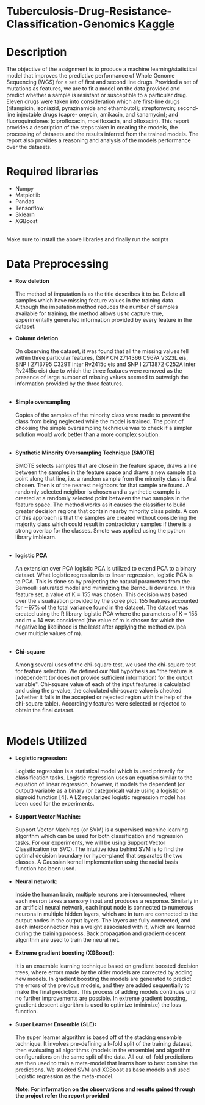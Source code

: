 # Tuberculosis-Drug-Resistance-Classification-Genomics [Kaggle](https://www.kaggle.com/competitions/tuberculosis-drug-resistance-prediction-rif/overview#)

# Description
The objective of the assignment is to produce a machine learning/statistical model that improves the predictive performance of Whole Genome Sequencing (WGS) for a set of first and second line drugs. Provided a set of mutations as features, we are to fit a model on the data provided and predict whether a sample is resistant or susceptible to a particular drug. Eleven drugs were taken into consideration which are first-line drugs (rifampicin, isoniazid, pyrazinamide and ethambutol); streptomycin; second-line injectable drugs (capre- omycin, amikacin, and kanamycin); and fluoroquinolones (ciprofloxacin, moxifloxacin, and ofloxacin). This report provides a description of the steps taken in creating the models, the processing of datasets and the results inferred from the trained models. The report also provides a reasoning and analysis of the models performance over the datasets.<br/>
# Required libraries
* Numpy
* Matplotlib
* Pandas
* Tensorflow
* Sklearn
* XGBoost
<br/>
Make sure to install the above libraries and finally run the scripts

# Data Preprocessing
* **Row deletion**<br/><br/>
  The method of imputation is as the title describes it to be. Delete all samples which have missing feature values in the training data. Although the imputation method reduces the number of samples available for training, the method allows us to capture true, experimentally generated information provided by every feature in the dataset.

* **Column deletion**<br/><br/>
  On observing the dataset, it was found that all the missing values fell within three particular features, (SNP CN 2714366 C967A V323L eis, SNP I 2713795 C329T inter Rv2415c eis and SNP I 2713872 C252A inter Rv2415c eis) due to which the three features were removed as the presence of large number of missing values seemed to outweigh the information provided by the three features.<br/><br/>
* **Simple oversampling**<br/><br/>
Copies of the samples of the minority class were made to prevent the class from being neglected while the model is trained. The point of choosing the simple oversampling technique was to check if a simpler solution would work better than a more complex solution.<br/><br/>
* **Synthetic Minority Oversampling Technique (SMOTE)**<br/><br/>
SMOTE selects samples that are close in the feature space, draws a line between the samples in the feature space and draws a new sample at a point along that line, i.e. a random sample from the minority class is first chosen. Then k of the nearest neighbors for that sample are found. A randomly selected neighbor is chosen and a synthetic example is created at a randomly selected point between the two samples in the feature space. The method works as it causes the classifier to build greater decision regions that contain nearby minority class points. A con of this approach is that the samples are created without considering the majority class which could result in contradictory samples if there is a strong overlap for the classes. Smote was applied using the python library imblearn.<br/><br/>
* **logistic PCA**<br/><br/>
An extension over PCA logistic PCA is utilized to extend PCA to a binary dataset. What logistic regression is to linear regression, logistic PCA is to PCA.
This is done so by projecting the natural parameters from the Bernoulli saturated model and minimizing the Bernoulli deviance. In this feature set, a value of K = 155 was chosen. This decision was based over the visualization provided by the scree plot. 155 features accounted for ∼97% of the total variance found in the dataset. The dataset was created using the R library logistic PCA where the parameters of K = 155 and m = 14 was considered (the value of m is chosen for which the negative log likelihood is the least after applying the method cv.lpca over multiple values of m).<br/><br/>
* **Chi-square**<br/><br/>
Among several uses of the chi-square test, we used the chi-square test for feature selection. We defined our Null hypothesis as "the feature is independent (or
does not provide sufficient information) for the output variable". Chi-square value of each of the input features is calculated and using the p-value, the calculated chi-square value is checked (whether it falls in the accepted or rejected region with the help of the chi-square table). Accordingly features were selected or rejected to obtain the final dataset.<br/><br/>
# Models Utilized
* **Logistic regression:**<br/><br/> 
Logistic regression is a statistical model which is used primarily for classification tasks. Logistic regression uses an equation similar to the equation of linear regression, however, it models the dependent (or output) variable as a binary (or categorical) value using a logistic or sigmoid function [4]. A L2 regularized logistic regression model has been used for the experiments.<br/><br/>
* **Support Vector Machine:**<br/><br/>
Support Vector Machines (or SVM) is a supervised machine learning algorithm which can be used for both classification and regression tasks. For our experiments, we will be using Support Vector Classification (or SVC). The intuitive idea behind SVM is to find the optimal decision boundary (or hyper-plane) that separates the two classes. A Gaussian kernel implementation using the radial basis function has been used.<br/><br/>
* **Neural network:**<br/><br/>
Inside the human brain, multiple neurons are interconnected, where each neuron takes a sensory input and produces a response. Similarly in an artificial neural network, each input node is connected to numerous neurons in multiple hidden layers, which are in turn are connected to the output nodes in the output layers. The layers are fully connected, and each interconnection has a weight associated with it, which are learned during the training process. Back propagation and gradient descent algorithm are used to train the neural net.<br/><br/>
* **Extreme gradient boosting (XGBoost):**<br/><br/>
It is an ensemble learning technique based on gradient boosted decision trees, where errors made by the older models are corrected by adding new models. In gradient boosting the models are generated to predict the errors of the previous models, and they are added sequentially to make the final prediction. This process of adding models continues until no further improvements are possible. In extreme gradient boosting, gradient descent algorithm is used to optimize (minimize) the loss function.<br/><br/>
* **Super Learner Ensemble (SLE):**<br/><br/>
The super learner algorithm is based off of the stacking ensemble technique. It involves pre-defining a k-fold split of the training dataset, then evaluating all algorithms (models in the ensemble) and algorithm configurations on the same split of the data. All out-of-fold predictions are then used to train a meta-model that learns how to best combine the predictions. We stacked SVM and XGBoost as base models and used Logistic regression as the meta-model.<br/><br/>
**Note: For information on the observations and results gained through the project refer the report provided**
